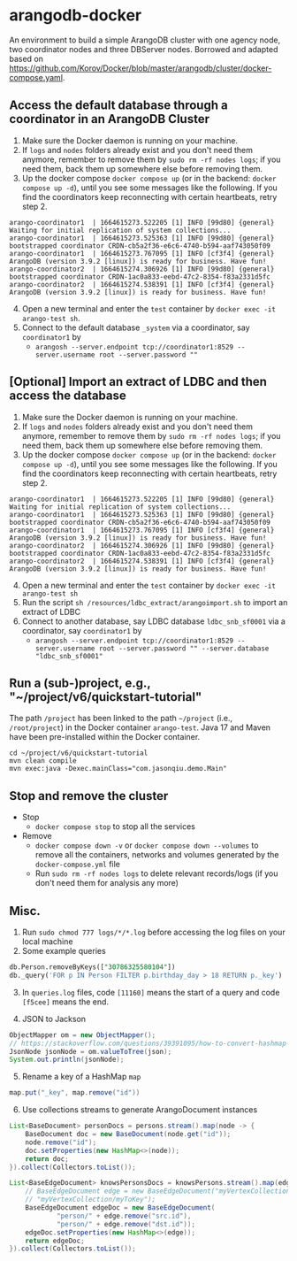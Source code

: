 # arangodb-docker

An environment to build a simple ArangoDB cluster with one agency node, two coordinator nodes and three DBServer nodes. Borrowed and adapted based on <https://github.com/Korov/Docker/blob/master/arangodb/cluster/docker-compose.yaml>.

## Access the default database through a coordinator in an ArangoDB Cluster

1. Make sure the Docker daemon is running on your machine.
2. If `logs` and `nodes` folders already exist and you don't need them anymore, remember to remove them by `sudo rm -rf nodes logs`; if you need them, back them up somewhere else before removing them.
3. Up the docker compose `docker compose up` (or in the backend: `docker compose up -d`), until you see some messages like the following. If you find the coordinators keep reconnecting with certain heartbeats, retry step 2.

```
arango-coordinator1  | 1664615273.522205 [1] INFO [99d80] {general} Waiting for initial replication of system collections...
arango-coordinator1  | 1664615273.525363 [1] INFO [99d80] {general} bootstrapped coordinator CRDN-cb5a2f36-e6c6-4740-b594-aaf743050f09
arango-coordinator1  | 1664615273.767095 [1] INFO [cf3f4] {general} ArangoDB (version 3.9.2 [linux]) is ready for business. Have fun!
arango-coordinator2  | 1664615274.306926 [1] INFO [99d80] {general} bootstrapped coordinator CRDN-1ac0a833-eebd-47c2-8354-f83a2331d5fc
arango-coordinator2  | 1664615274.538391 [1] INFO [cf3f4] {general} ArangoDB (version 3.9.2 [linux]) is ready for business. Have fun!
```

4. Open a new terminal and enter the `test` container by `docker exec -it arango-test sh`.
5. Connect to the default database `_system` via a coordinator, say `coordinator1` by
   - `arangosh --server.endpoint tcp://coordinator1:8529 --server.username root --server.password ""`

## [Optional] Import an extract of LDBC and then access the database

1. Make sure the Docker daemon is running on your machine.
2. If `logs` and `nodes` folders already exist and you don't need them anymore, remember to remove them by `sudo rm -rf nodes logs`; if you need them, back them up somewhere else before removing them.
3. Up the docker compose `docker compose up` (or in the backend: `docker compose up -d`), until you see some messages like the following. If you find the coordinators keep reconnecting with certain heartbeats, retry step 2.

```
arango-coordinator1  | 1664615273.522205 [1] INFO [99d80] {general} Waiting for initial replication of system collections...
arango-coordinator1  | 1664615273.525363 [1] INFO [99d80] {general} bootstrapped coordinator CRDN-cb5a2f36-e6c6-4740-b594-aaf743050f09
arango-coordinator1  | 1664615273.767095 [1] INFO [cf3f4] {general} ArangoDB (version 3.9.2 [linux]) is ready for business. Have fun!
arango-coordinator2  | 1664615274.306926 [1] INFO [99d80] {general} bootstrapped coordinator CRDN-1ac0a833-eebd-47c2-8354-f83a2331d5fc
arango-coordinator2  | 1664615274.538391 [1] INFO [cf3f4] {general} ArangoDB (version 3.9.2 [linux]) is ready for business. Have fun!
```

4. Open a new terminal and enter the `test` container by `docker exec -it arango-test sh`
5. Run the script `sh /resources/ldbc_extract/arangoimport.sh` to import an extract of LDBC
6. Connect to another database, say LDBC database `ldbc_snb_sf0001` via a coordinator, say `coordinator1` by
   - `arangosh --server.endpoint tcp://coordinator1:8529 --server.username root --server.password "" --server.database "ldbc_snb_sf0001"`

## Run a (sub-)project, e.g., "~/project/v6/quickstart-tutorial"

The path `/project` has been linked to the path `~/project` (i.e., `/root/project`) in the Docker container `arango-test`. Java 17 and Maven have been pre-installed within the Docker container.

```shell
cd ~/project/v6/quickstart-tutorial
mvn clean compile
mvn exec:java -Dexec.mainClass="com.jasonqiu.demo.Main"
```

## Stop and remove the cluster

- Stop
  - `docker compose stop` to stop all the services
- Remove
  - `docker compose down -v` or `docker compose down --volumes` to remove all the containers, networks and volumes generated by the `docker-compose.yml` file
  - Run `sudo rm -rf nodes logs` to delete relevant records/logs (if you don't need them for analysis any more)

## Misc.

1. Run `sudo chmod 777 logs/*/*.log` before accessing the log files on your local machine
2. Some example queries

```sql
db.Person.removeByKeys(["30786325580104"])
db._query('FOR p IN Person FILTER p.birthday_day > 18 RETURN p._key')
```

3. In `queries.log` files, code `[11160]` means the start of a query and code `[f5cee]` means the end.

4. JSON to Jackson

```java
ObjectMapper om = new ObjectMapper();
// https://stackoverflow.com/questions/39391095/how-to-convert-hashmap-to-jsonnode-with-jackson
JsonNode jsonNode = om.valueToTree(json);
System.out.println(jsonNode);
```

5. Rename a key of a HashMap `map`

```java
map.put("_key", map.remove("id"))
```

6. Use collections streams to generate ArangoDocument instances

```java
List<BaseDocument> personDocs = persons.stream().map(node -> {
    BaseDocument doc = new BaseDocument(node.get("id"));
    node.remove("id");
    doc.setProperties(new HashMap<>(node));
    return doc;
}).collect(Collectors.toList());

List<BaseEdgeDocument> knowsPersonsDocs = knowsPersons.stream().map(edge -> {
    // BaseEdgeDocument edge = new BaseEdgeDocument("myVertexCollection/myFromKey",
    // "myVertexCollection/myToKey");
    BaseEdgeDocument edgeDoc = new BaseEdgeDocument(
            "person/" + edge.remove("src.id"),
            "person/" + edge.remove("dst.id"));
    edgeDoc.setProperties(new HashMap<>(edge));
    return edgeDoc;
}).collect(Collectors.toList());
```